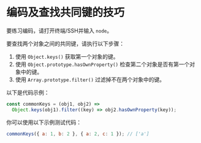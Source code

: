 # 编码及查找共同键的技巧

要练习编码，请打开终端/SSH并输入 `node`。

要查找两个对象之间的共同键，请执行以下步骤：

1. 使用 `Object.keys()` 获取第一个对象的键。
2. 使用 `Object.prototype.hasOwnProperty()` 检查第二个对象是否有第一个对象中的键。
3. 使用 `Array.prototype.filter()` 过滤掉不在两个对象中的键。

以下是代码示例：

```js
const commonKeys = (obj1, obj2) =>
  Object.keys(obj1).filter((key) => obj2.hasOwnProperty(key));
```

你可以使用以下示例测试代码：

```js
commonKeys({ a: 1, b: 2 }, { a: 2, c: 1 }); // ['a']
```
